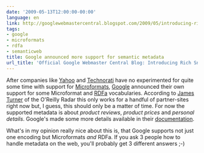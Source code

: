 ```yaml
---
date: '2009-05-13T12:00:00-00:00'
language: en
link: http://googlewebmastercentral.blogspot.com/2009/05/introducing-rich-snippets.html
tags:
- google
- microformats
- rdfa
- semanticweb
title: Google announced more support for semantic metadata
url_title: 'Official Google Webmaster Central Blog: Introducing Rich Snippets'
---
```



After companies like [Yahoo][] and [Technorati][] have no experimented for quite
some time with support for [Microformats][], [Google][] announced their own support
for some Microformat and [RDFa][] vocabularies. According to [James Turner][] of
the O'Reilly Radar this only works for a handful of partner-sites right now
but, I guess, this should only be a matter of time. For now the supported
metadata is about *product reviews*, *product prices* and *personal details*.
Google's made some more details available in their [documentation][].

What's in my opinion really nice about this is, that Google supports not just
one encoding but Microformats *and* RDFa. If you ask 3 people how to handle
metadata on the web, you'll probably get 3 different answers ;-)

[microformats]: http://microformats.org/
[rdfa]: http://www.w3.org/TR/xhtml-rdfa-primer/
[yahoo]: http://developer.yahoo.net/blog/archives/2008/05/are_microformat.html
[technorati]: http://technorati.com/weblog/2006/05/108.html
[google]: http://www.google.com/
[James Turner]: http://radar.oreilly.com/2009/05/google-adds-microformat-parsin.html
[documentation]: http://www.google.com/support/webmasters/bin/answer.py?answer=99170
